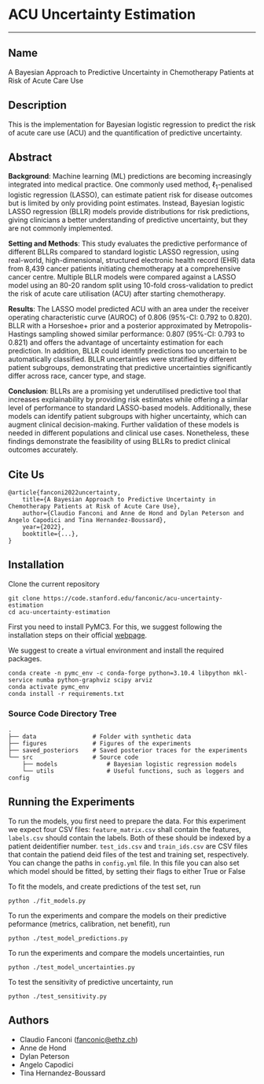 # ACU Uncertainty Estimation
***
## Name
A Bayesian Approach to Predictive Uncertainty in Chemotherapy Patients at Risk of Acute Care Use

## Description
This is the implementation for Bayesian logistic regression to predict the risk of acute care use (ACU) and the quantification of predictive uncertainty.

## Abstract
**Background**: Machine learning (ML) predictions are becoming increasingly integrated into medical practice. One commonly used method, $\ell_1$-penalised logistic regression (LASSO), can estimate patient risk for disease outcomes but is limited by only providing point estimates. Instead, Bayesian logistic LASSO regression (BLLR) models provide distributions for risk predictions, giving clinicians a better understanding of predictive uncertainty, but they are not commonly implemented. 

**Setting and Methods**: This study evaluates the predictive performance of different BLLRs compared to standard logistic LASSO regression, using real-world, high-dimensional, structured electronic health record (EHR) data from 8,439 cancer patients initiating chemotherapy at a comprehensive cancer centre. Multiple BLLR models were compared against a LASSO model using an 80-20 random split using 10-fold cross-validation to predict the risk of acute care utilisation (ACU) after starting chemotherapy. 

**Results**: The LASSO model predicted ACU with an area under the receiver operating characteristic curve (AUROC) of 0.806 (95\%-CI: 0.792 to 0.820). BLLR with a Horseshoe+ prior and a posterior approximated by Metropolis-Hastings sampling showed similar performance: 0.807 (95\%-CI: 0.793 to 0.821) and offers the advantage of uncertainty estimation for each prediction. In addition, BLLR could identify predictions too uncertain to be automatically classified. BLLR uncertainties were stratified by different patient subgroups, demonstrating that predictive uncertainties significantly differ across race, cancer type, and stage. 

**Conclusion**: BLLRs are a promising yet underutilised predictive tool that increases explainability by providing risk estimates while offering a similar level of performance to standard LASSO-based models. Additionally, these models can identify patient subgroups with higher uncertainty, which can augment clinical decision-making. Further validation of these models is needed in different populations and clinical use cases. Nonetheless, these findings demonstrate the feasibility of using BLLRs to predict clinical outcomes accurately.

## Cite Us

```
@article{fanconi2022uncertainty,
    title={A Bayesian Approach to Predictive Uncertainty in Chemotherapy Patients at Risk of Acute Care Use}, 
    author={Claudio Fanconi and Anne de Hond and Dylan Peterson and Angelo Capodici and Tina Hernandez-Boussard},
    year={2022},
    booktitle={...},
}
```

## Installation
Clone the current repository
```
git clone https://code.stanford.edu/fanconic/acu-uncertainty-estimation
cd acu-uncertainty-estimation
```

First you need to install PyMC3. For this, we suggest following the installation steps on their official [webpage](https://pypi.org/project/pymc3/).

We suggest to create a virtual environment and install the required packages.
```
conda create -n pymc_env -c conda-forge python=3.10.4 libpython mkl-service numba python-graphviz scipy arviz
conda activate pymc_env
conda install -r requirements.txt
```

### Source Code Directory Tree
```
.
├── data                # Folder with synthetic data
├── figures             # Figures of the experiments
├── saved_posteriors    # Saved posterior traces for the experiments
└── src                 # Source code            
    ├── models              # Bayesian logistic regression models
    └── utils               # Useful functions, such as loggers and config

```


## Running the Experiments
To run the models, you first need to prepare the data. For this experiment we expect four CSV files: `feature_matrix.csv` shall contain the features, `labels.csv` should contain the labels. Both of these should be indexed by a patient deidentifier number. `test_ids.csv` and `train_ids.csv` are CSV files that contain the patiend deid files of the test and training set, respectively. You can change the paths in `config.yml` file. In this file you can also set which model should be fitted, by setting their flags to either True or False

To fit the models, and create predictions of the test set, run 
```
python ./fit_models.py
```

To run the experiments and compare the models on their predictive peformance (metrics, calibration, net benefit), run
```
python ./test_model_predictions.py
```

To run the experiments and compare the models uncertainties, run
```
python ./test_model_uncertainties.py
```

To test the sensitivity of predictive uncertainty, run
```
python ./test_sensitivity.py
```
## Authors
- Claudio Fanconi (fanconic@ethz.ch)
- Anne de Hond
- Dylan Peterson
- Angelo Capodici
- Tina Hernandez-Boussard
